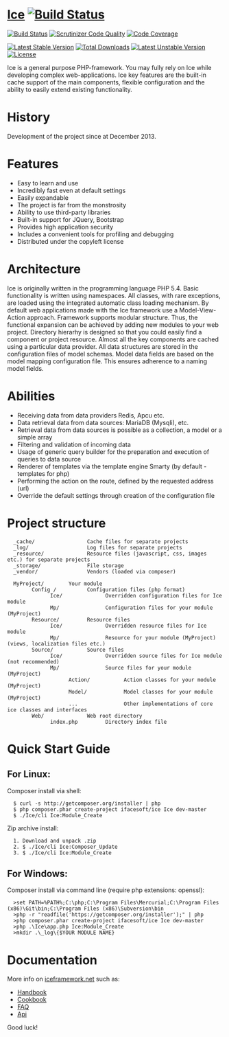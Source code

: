[Ice](http://iceframework.net) [![Build Status](https://travis-ci.org/ifacesoft/Ice.svg)](https://travis-ci.org/ifacesoft/Ice)
===

[![Build Status](https://scrutinizer-ci.com/g/ifacesoft/Ice/badges/build.png?b=master)](https://scrutinizer-ci.com/g/ifacesoft/Ice/build-status/master)
[![Scrutinizer Code Quality](https://scrutinizer-ci.com/g/ifacesoft/Ice/badges/quality-score.png?b=master)](https://scrutinizer-ci.com/g/ifacesoft/Ice/?branch=master)
[![Code Coverage](https://scrutinizer-ci.com/g/ifacesoft/Ice/badges/coverage.png?b=master)](https://scrutinizer-ci.com/g/ifacesoft/Ice/?branch=master)

[![Latest Stable Version](https://poser.pugx.org/ifacesoft/ice/v/stable.svg)](https://packagist.org/packages/ifacesoft/ice)
[![Total Downloads](https://poser.pugx.org/ifacesoft/ice/downloads.svg)](https://packagist.org/packages/ifacesoft/ice)
[![Latest Unstable Version](https://poser.pugx.org/ifacesoft/ice/v/unstable.svg)](https://packagist.org/packages/ifacesoft/ice)
[![License](https://poser.pugx.org/ifacesoft/ice/license.svg)](https://packagist.org/packages/ifacesoft/ice)

Ice is a general purpose PHP-framework.
You may fully rely on Ice while developing complex web-applications.
Ice key features are the built-in cache support of the main components,
flexible configuration and the ability to easily extend existing functionality.

History
=======

Development of the project since at December 2013.


Features
========

* Easy to learn and use
* Incredibly fast even at default settings
* Easily expandable
* The project is far from the monstrosity
* Ability to use third-party libraries
* Built-in support for JQuery, Bootstrap
* Provides high application security
* Includes a convenient tools for profiling and debugging
* Distributed under the copyleft license


Architecture
============

Ice is originally written in the programming language PHP 5.4. Basic functionality is written using namespaces.
All classes, with rare exceptions, are loaded using the integrated automatic class loading mechanism.
By default web applications made with the Ice framework use a Model-View-Action approach.
Framework supports modular structure. Thus, the functional expansion can be achieved by adding new modules to your web project.
Directory hierarhy is designed so that you could easily find a component or project resource.
Almost all the key components are cached using a particular data provider.
All data structures are stored in the configuration files of model schemas.
Model data fields are based on the model mapping configuration file.
This ensures adherence to a naming model fields.


Abilities
=========

* Receiving data from data providers Redis, Apcu etc.
* Data retrieval data from data sources: MariaDB (Mysqli), etc.
* Retrieval data from data sources is possible as a collection, a model or a simple array
* Filtering and validation of incoming data
* Usage of generic query builder for the preparation and execution of queries to data source
* Renderer of templates via the template engine Smarty (by default - templates for php)
* Performing the action on the route, defined by the requested address (url)
* Override the default settings through creation of the configuration file


Project structure
=================

      _cache/                 Cache files for separate projects
      _log/                   Log files for separate projects
      _resource/              Resource files (javascript, css, images etc.) for separate projects
      _storage/               File storage
      _vendor/                Vendors (loaded via composer)

      MyProject/        Your module
            Config /          Configuration files (php format)
                  Ice/              Overridden configuration files for Ice module
                  Mp/               Configuration files for your module (MyProject)
            Resource/         Resource files
                  Ice/              Overridden resource files for Ice module
                  Mp/               Resource for your module (MyProject) (views, localization files etc.)
            Source/           Source files
                  Ice/              Overridden source files for Ice module (not recommended)
                  Mp/               Source files for your module (MyProject)
                        Action/           Action classes for your module (MyProject)
                        Model/            Model classes for your module (MyProject)
                        ...               Other implementations of core ice classes and interfaces
            Web/              Web root directory
                  index.php         Directory index file


Quick Start Guide
=================

For Linux:
----------

Composer install via shell:

      $ curl -s http://getcomposer.org/installer | php
      $ php composer.phar create-project ifacesoft/ice Ice dev-master
      $ ./Ice/cli Ice:Module_Create

Zip archive install:

      1. Download and unpack .zip
      2. $ ./Ice/cli Ice:Composer_Update
      3. $ ./Ice/cli Ice:Module_Create

For Windows:
------------
Composer install via command line (require php extensions: openssl):

      >set PATH=%PATH%;C:\php;C:\Program Files\Mercurial;C:\Program Files (x86)\Git\bin;C:\Program Files (x86)\Subversion\bin
      >php -r "readfile('https://getcomposer.org/installer');" | php
      >php composer.phar create-project ifacesoft/ice Ice dev-master
      >php .\Ice\app.php Ice:Module_Create
      >mkdir .\_log\{$YOUR MODULE NAME}


Documentation
=============

More info on [iceframework.net](http://iceframework.net) such as:

* [Handbook](http://iceframework.net/handbook)
* [Cookbook](http://iceframework.net/cookbook)
* [FAQ](http://iceframework.net/faq)
* [Api](http://iceframework.net/resource/api/Ice/0.0/)

Good luck! 
